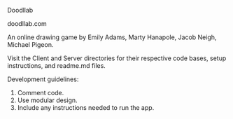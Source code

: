 Doodllab

doodllab.com

An online drawing game by Emily Adams, Marty Hanapole, Jacob Neigh, Michael Pigeon.

Visit the Client and Server directories for their respective code bases, setup instructions, and readme.md files.

Development guidelines:
1. Comment code.
2. Use modular design.
3. Include any instructions needed to run the app.
